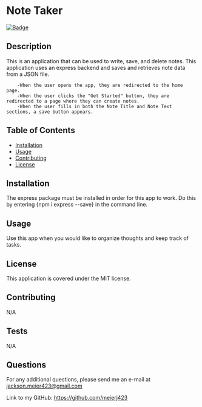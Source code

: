 # Note Taker

[![Badge](https://img.shields.io/badge/License-MIT-black.svg)](https://opensource.org/licenses/MIT)

## Description

This is an application that can be used to write, save, and delete notes. This application uses an express backend and saves and retrieves note data from a JSON file.

        -When the user opens the app, they are redirected to the home page.
        -When the user clicks the "Get Started" button, they are redirected to a page where they can create notes.
        -When the user fills in both the Note Title and Note Text sections, a save button appears.

## Table of Contents

- [Installation](#installation)
- [Usage](#usage)
- [Contributing](#contributing)
- [License](#license)

## Installation

The express package must be installed in order for this app to work. Do this by entering {npm i express --save} in the command line.

## Usage

Use this app when you would like to organize thoughts and keep track of tasks.

## License

This application is covered under the MIT license.

## Contributing

N/A

## Tests

N/A

## Questions

For any additional questions, please send me an e-mail at jackson.meier423@gmail.com

Link to my GitHub: https://github.com/meierj423
